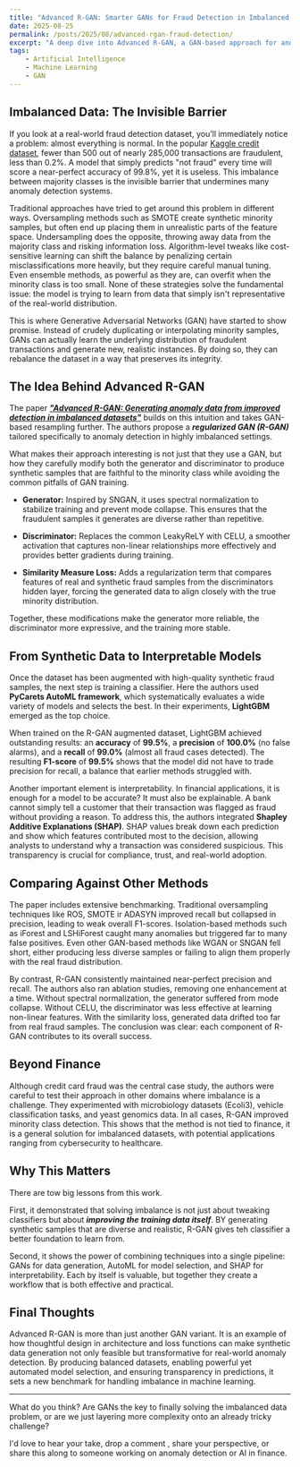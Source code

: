 ```yaml
---
title: "Advanced R-GAN: Smarter GANs for Fraud Detection in Imbalanced Datasets"
date: 2025-08-25
permalink: /posts/2025/08/advanced-rgan-fraud-detection/
excerpt: "A deep dive into Advanced R-GAN, a GAN-based approach for anomaly detection that generates realistic minority samples, improves model performance, and adds explainability to AI systems."
tags:
    - Artificial Intelligence
    - Machine Learning
    - GAN
---
```


## Imbalanced Data: The Invisible Barrier

If you look at a real-world fraud detection dataset, you'll immediately notice a problem: almost everything is normal. In the popular [Kaggle credit dataset](https://www.kaggle.com/datasets/mlg-ulb/creditcardfraud/data), fewer than 500 out of nearly 285,000 transactions are fraudulent, less than 0.2%. A model that simply predicts "not fraud" every time will score a near-perfect accuracy of 99.8%, yet it is useless. This imbalance between majority classes is the invisible barrier that undermines many anomaly detection systems.

Traditional approaches have tried to get around this problem in different ways. Oversampling methods such as SMOTE create synthetic minority samples, but often end up placing them in unrealistic parts of the feature space. Undersampling does the opposite, throwing away data from the majority class and risking information loss. Algorithm-level tweaks like cost-sensitive learning can shift the balance by penalizing certain misclassifications more heavily, but they require careful manual tuning. Even ensemble methods, as powerful as they are, can overfit when the minority class is too small. None of these strategies solve the fundamental issue: the model is trying to learn from data that simply isn't representative of the real-world distribution.

This is where Generative Adversarial Networks (GAN) have started to show promise. Instead of crudely duplicating  or interpolating minority samples, GANs can actually learn the underlying distribution of fraudulent transactions and generate new, realistic instances. By doing so, they can rebalance the dataset in a way that preserves its integrity.

## The Idea Behind Advanced R-GAN

The paper [***"Advanced R-GAN: Generating anomaly data from improved detection in imbalanced datasets"***](https://pdf.sciencedirectassets.com/270704/1-s2.0-S1110016824X00253/1-s2.0-S1110016824012523/main.pdf?X-Amz-Security-Token=IQoJb3JpZ2luX2VjEAUaCXVzLWVhc3QtMSJHMEUCIDd89g0PwbAlsL9ru3dJ3eff%2F2s%2Bg5eDepfg62dG93VNAiEA3yRh9p7fPe6WU6%2FGXRo4t4t6EGy3%2FFQ9ZvyeUXjlaN4qswUIXhAFGgwwNTkwMDM1NDY4NjUiDOXqaL1BUuzHqVUGeCqQBYzY%2Feb2YFTT7rhxYo%2F72%2F4WKn5SdXEEGHGq8jW8mUbAjZ%2BbIHgAzhqL9R%2FwePt4zNcVzfsquvjPQ84tA%2FypszWHsoVUx6SbKiMPT1xUZDyYqvIqhgBO9LQJ1bKSniEVBcVtr83dmzMwB3FXLom%2B5zpT17ZSilBfdxaeQg4Y9qgDnZZDJY7I5mGyIQJFCJb100C66Hxm3scKEHi%2BucT2YNYxKrD3jP0gbzQWeEOMTmqb8u%2BBDRbPM8SMHYEztOaFww3ofZK7NxMcwfAWse8NgKfqccNW2nm6XlwZGIjZY3se2RkvZy270T68O7dUWUmyTag%2Fdym3nPubIhQn8pmpcC9T3C2lSvv2%2FYroAua4DbYd%2B6Qww3PCYKz4x87j9zbW%2FFfN0dw%2F86O%2FHPCPENoO%2BseAOqvNoYXppLMC%2Bf4OEFfnuDz1V02oy8Sb3D8HdXb%2Bne4ZQD4M3zhxMwPa1Jb1en7Sh7qMtJxvMukeI4kpwF%2F24ktqSIthir7XbpDOU1HdBfJHCuN3CsBhCYrA3NtIMBJeukSrPzcpdj9T7TNp7J90z7eTvAsCdjwvGp%2Bx1CRxugsPS4CbPb313I6KsHW4fXkf4Tl7ElYHQdsQ8ME3bV3VgTf5KZTRao%2FQdCfiS88W5%2FKxFW0uiWNceccsLscCfpXov9NruBXlZCYovQQjZjhl%2FU7HHR7GeFtLJ72oMvT3%2BJvmDEqszJ5fFidjZcd8GQEWe6Q5AMWNvW5RtarOau0WexqtGEiqAMzWrQOYQyX7G2ognC7eKKYEwrZBLVi5gPLMxPq%2BvmA48efIpxJDgvwWYLqJZ7JVeW10gkqObkwcO1FlrgxqKbF5OmiAsnA%2FB9qvj4OUc9AfsRqOOZbFsel9MIG7scUGOrEBoCvBJNmOpR4k4MRvyuCQvPL6LxXO4Nepm4fYRh7ntgWCrq3F0jPkk1dQn5pgSazIQhGYT6SXPqTY2eQjhSmCiLiPMbRLhpK8eE2%2B%2FuAJx22NZ6%2B88r7JfM4rIs2r101ZmjfIjnR9dNrUOSWDOD8vv8MPm5Xhsusyn%2FQcMR2IzIMEoyyEo1QvYUX7AOiSW9MqIx8%2F%2BKc89AlliaZyNjFpmk8czynJvG%2FvESqtz4C4AlfW&X-Amz-Algorithm=AWS4-HMAC-SHA256&X-Amz-Date=20250825T132422Z&X-Amz-SignedHeaders=host&X-Amz-Expires=300&X-Amz-Credential=ASIAQ3PHCVTY6CMWB5GI%2F20250825%2Fus-east-1%2Fs3%2Faws4_request&X-Amz-Signature=a74577a964a0a2fb5f2df498f76d663b4b7b0dd179be2a034281a527f93284f2&hash=73340f0b0cac1238d88953615c12430f7ec8533fc9834edf7b49217d58fb31c7&host=68042c943591013ac2b2430a89b270f6af2c76d8dfd086a07176afe7c76c2c61&pii=S1110016824012523&tid=spdf-c2aee091-d119-4ff4-8086-a9b0795e70ba&sid=f9c8b6b9277dc94fec7a3c9276cb5f8c52ddgxrqb&type=client&tsoh=d3d3LnNjaWVuY2VkaXJlY3QuY29t&rh=d3d3LnNjaWVuY2VkaXJlY3QuY29t&ua=001459515506525c0c50&rr=974b68c68823217a&cc=es) builds on this intuition and takes GAN-based resampling further. The authors propose a ***regularized GAN (R-GAN)*** tailored specifically to anomaly detection in highly imbalanced settings.

What makes their approach interesting is not just that they use a GAN, but how they carefully modify both the generator and discriminator to produce synthetic samples that are faithful to the minority class while avoiding the common pitfalls of GAN training.

- **Generator:** Inspired by SNGAN, it uses spectral normalization to stabilize training and prevent mode collapse. This ensures that the fraudulent samples it generates are diverse rather than repetitive.

- **Discriminator:** Replaces the common LeakyReLY with CELU, a smoother activation that captures non-linear relationships more effectively and provides better gradients during training.

- **Similarity Measure Loss:** Adds a regularization term that compares features of real and synthetic fraud samples from the discriminators hidden layer, forcing the generated data to align closely with the true minority distribution.

Together, these modifications make the generator more reliable, the discriminator more expressive, and the training more stable.

## From Synthetic Data to Interpretable Models

Once the dataset has been augmented with high-quality synthetic fraud samples, the next step is training a classifier. Here the authors used **PyCarets AutoML framework**, which systematically evaluates a wide variety of models and selects the best. In their experiments, **LightGBM** emerged as the top choice.

When trained on the R-GAN augmented dataset, LightGBM achieved outstanding results: an **accuracy** of **99.5%**, a **precision** of **100.0%** (no false alarms), and a **recall** of **99.0%** (almost all fraud cases detected). The resulting **F1-score** of **99.5%** shows that the model did not have to trade precision for recall, a balance that earlier methods struggled with.

Another important element is interpretability. In financial applications, it is enough for a model to be accurate? It must also be explainable. A bank cannot simply tell a customer that their transaction was flagged as fraud without providing a reason. To address this, the authors integrated **Shapley Additive Explanations (SHAP)**. SHAP values break down each prediction and show which features contributed most to the decision, allowing analysts to understand why a transaction was considered suspicious. This transparency is crucial for compliance, trust, and real-world adoption.

## Comparing Against Other Methods

The paper includes extensive benchmarking. Traditional oversampling techniques like ROS, SMOTE ir ADASYN improved recall but collapsed in precision, leading to weak overall F1-scores. Isolation-based methods such as iForest and LSHiForest caught many anomalies but triggered far to many false positives. Even other GAN-based methods like WGAN or SNGAN fell short, either producing less diverse samples or failing to  align them properly with the real fraud distribution.

By contrast, R-GAN consistently maintained near-perfect precision and recall. The authors also ran ablation studies, removing one enhancement at a time. Without spectral normalization, the generator suffered from mode collapse. Without CELU, the discriminator was less effective at learning non-linear features. With the similarity loss, generated data drifted too far from real fraud samples. The conclusion was clear: each component of R-GAN contributes to its overall success.

## Beyond Finance

Although credit card fraud was the central case study, the authors were careful to test their approach in other domains where imbalance is a challenge. They experimented with microbiology datasets (Ecoli3), vehicle classification tasks, and yeast genomics data. In all cases, R-GAN improved minority class detection. This shows that the method is not tied to finance, it is a general solution for imbalanced datasets, with potential applications ranging from cybersecurity to healthcare.

## Why This Matters

There are tow big lessons from this work. 

First, it demonstrated that solving imbalance is not just about tweaking classifiers but about ***improving the training data itself***. BY generating synthetic samples that are diverse and realistic, R-GAN gives teh classifier a better foundation to learn from. 

Second, it shows the power of combining techniques into a single pipeline: GANs for data generation, AutoML for model selection, and SHAP for interpretability. Each by itself is valuable, but together they create a workflow that is both effective and practical.

## Final Thoughts

Advanced R-GAN is more than just another GAN variant. It is an example of how thoughtful design in architecture and loss functions can make synthetic data generation not only feasible but transformative for real-world anomaly detection. By producing balanced datasets, enabling powerful yet automated model selection, and ensuring transparency in predictions, it sets a new benchmark for handling imbalance in machine learning.

---

What do you think? Are GANs the key to finally solving the imbalanced data problem, or are we just layering more complexity onto an already tricky challenge?

I'd love to hear your take, drop a comment , share your perspective, or share this along to someone working on anomaly detection or AI in finance.